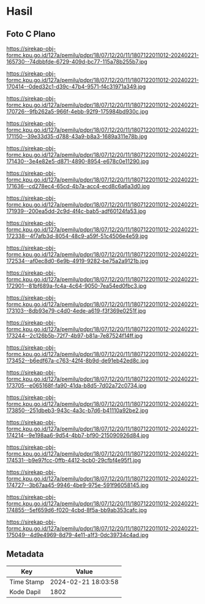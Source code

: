 # Hasil

## Foto C Plano

https://sirekap-obj-formc.kpu.go.id/127a/pemilu/pdpr/18/07/12/20/11/1807122011012-20240221-165730--74dbbfde-6729-409d-bc77-115a78b255b7.jpg

https://sirekap-obj-formc.kpu.go.id/127a/pemilu/pdpr/18/07/12/20/11/1807122011012-20240221-170414--0ded32c1-d39c-47b4-9571-f4c31971a349.jpg

https://sirekap-obj-formc.kpu.go.id/127a/pemilu/pdpr/18/07/12/20/11/1807122011012-20240221-170726--9fb262a5-966f-4ebb-92f9-175984bd930c.jpg

https://sirekap-obj-formc.kpu.go.id/127a/pemilu/pdpr/18/07/12/20/11/1807122011012-20240221-171150--39e33d35-d788-43a9-b8a3-1689a311e78b.jpg

https://sirekap-obj-formc.kpu.go.id/127a/pemilu/pdpr/18/07/12/20/11/1807122011012-20240221-171430--3e4e82e5-d871-4890-8954-e678c0e11290.jpg

https://sirekap-obj-formc.kpu.go.id/127a/pemilu/pdpr/18/07/12/20/11/1807122011012-20240221-171636--cd278ec4-65cd-4b7a-acc4-ecd8c6a6a3d0.jpg

https://sirekap-obj-formc.kpu.go.id/127a/pemilu/pdpr/18/07/12/20/11/1807122011012-20240221-171939--200ea5dd-2c9d-4f4c-bab5-adf60124fa53.jpg

https://sirekap-obj-formc.kpu.go.id/127a/pemilu/pdpr/18/07/12/20/11/1807122011012-20240221-172338--4f7afb3d-8054-48c9-a59f-51c4506e4e59.jpg

https://sirekap-obj-formc.kpu.go.id/127a/pemilu/pdpr/18/07/12/20/11/1807122011012-20240221-172534--af0ec8d0-6e9b-4919-9282-be75a2a9121b.jpg

https://sirekap-obj-formc.kpu.go.id/127a/pemilu/pdpr/18/07/12/20/11/1807122011012-20240221-172901--81bf689a-fc4a-4c64-9050-7ea54ed0fbc3.jpg

https://sirekap-obj-formc.kpu.go.id/127a/pemilu/pdpr/18/07/12/20/11/1807122011012-20240221-173103--8db93e79-c4d0-4ede-a619-f3f369e0251f.jpg

https://sirekap-obj-formc.kpu.go.id/127a/pemilu/pdpr/18/07/12/20/11/1807122011012-20240221-173244--2c126b5b-72f7-4b97-b81a-7e87524f14ff.jpg

https://sirekap-obj-formc.kpu.go.id/127a/pemilu/pdpr/18/07/12/20/11/1807122011012-20240221-173452--b6edf67a-c763-42f4-8b9d-de91eb42ed8c.jpg

https://sirekap-obj-formc.kpu.go.id/127a/pemilu/pdpr/18/07/12/20/11/1807122011012-20240221-173705--e065168f-fa90-41da-b8d5-7d02a72c0734.jpg

https://sirekap-obj-formc.kpu.go.id/127a/pemilu/pdpr/18/07/12/20/11/1807122011012-20240221-173850--251dbeb3-943c-4a3c-b7d6-b41110a92be2.jpg

https://sirekap-obj-formc.kpu.go.id/127a/pemilu/pdpr/18/07/12/20/11/1807122011012-20240221-174214--9e198aa6-9d54-4bb7-bf90-215090926d84.jpg

https://sirekap-obj-formc.kpu.go.id/127a/pemilu/pdpr/18/07/12/20/11/1807122011012-20240221-174531--b9e97fcc-0ffb-4412-bcb0-29cfbf4e95f1.jpg

https://sirekap-obj-formc.kpu.go.id/127a/pemilu/pdpr/18/07/12/20/11/1807122011012-20240221-174727--3b67aa45-9946-4be9-975e-591f96058145.jpg

https://sirekap-obj-formc.kpu.go.id/127a/pemilu/pdpr/18/07/12/20/11/1807122011012-20240221-174855--5ef659d6-f020-4cbd-8f5a-bb9ab353cafc.jpg

https://sirekap-obj-formc.kpu.go.id/127a/pemilu/pdpr/18/07/12/20/11/1807122011012-20240221-175049--4d9e4969-8d79-4e11-a1f3-0dc39734c4ad.jpg


## Metadata

| Key        | Value               |
| ---------- | ------------------- |
| Time Stamp | 2024-02-21 18:03:58 |
| Kode Dapil | 1802                |



